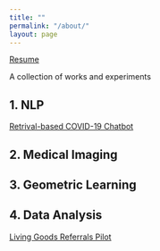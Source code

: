 ```yaml
---
title: ""
permalink: "/about/"
layout: page
---
```



[Resume](bilha_cv.pdf) 





A collection of works and experiments 



## 1. NLP

[Retrival-based COVID-19 Chatbot](https://github.com/bilha-analytics/ncov_bot_app) 


## 2. Medical Imaging 

[]()


## 3. Geometric Learning



## 4. Data Analysis 
[Living Goods Referrals Pilot](http://bit.ly/Referrals_9Nov)
